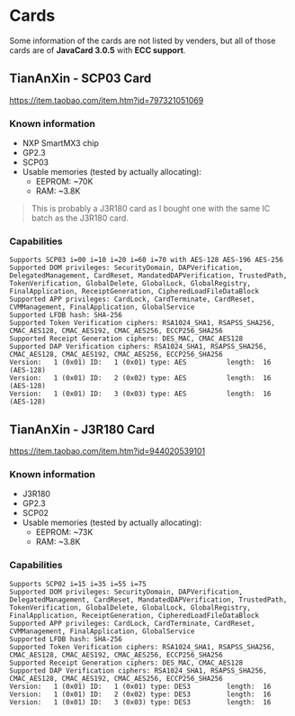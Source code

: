 # Cards

Some information of the cards are not listed by venders, but all of those cards are of **JavaCard 3.0.5** with **ECC support**.

## TianAnXin - SCP03 Card

https://item.taobao.com/item.htm?id=797321051069

### Known information

- NXP SmartMX3 chip
- GP2.3
- SCP03
- Usable memories (tested by actually allocating):
  - EEPROM: ~70K
  - RAM: ~3.8K

> This is probably a J3R180 card as I bought one with the same IC batch as the J3R180 card.

### Capabilities

```
Supports SCP03 i=00 i=10 i=20 i=60 i=70 with AES-128 AES-196 AES-256
Supported DOM privileges: SecurityDomain, DAPVerification, DelegatedManagement, CardReset, MandatedDAPVerification, TrustedPath, TokenVerification, GlobalDelete, GlobalLock, GlobalRegistry, FinalApplication, ReceiptGeneration, CipheredLoadFileDataBlock
Supported APP privileges: CardLock, CardTerminate, CardReset, CVMManagement, FinalApplication, GlobalService
Supported LFDB hash: SHA-256
Supported Token Verification ciphers: RSA1024_SHA1, RSAPSS_SHA256, CMAC_AES128, CMAC_AES192, CMAC_AES256, ECCP256_SHA256
Supported Receipt Generation ciphers: DES_MAC, CMAC_AES128
Supported DAP Verification ciphers: RSA1024_SHA1, RSAPSS_SHA256, CMAC_AES128, CMAC_AES192, CMAC_AES256, ECCP256_SHA256
Version:   1 (0x01) ID:   1 (0x01) type: AES          length:  16 (AES-128)
Version:   1 (0x01) ID:   2 (0x02) type: AES          length:  16 (AES-128)
Version:   1 (0x01) ID:   3 (0x03) type: AES          length:  16 (AES-128)
```

## TianAnXin - J3R180 Card

https://item.taobao.com/item.htm?id=944020539101

### Known information

- J3R180
- GP2.3
- SCP02
- Usable memories (tested by actually allocating):
  - EEPROM: ~73K
  - RAM: ~3.8K

### Capabilities

```
Supports SCP02 i=15 i=35 i=55 i=75
Supported DOM privileges: SecurityDomain, DAPVerification, DelegatedManagement, CardReset, MandatedDAPVerification, TrustedPath, TokenVerification, GlobalDelete, GlobalLock, GlobalRegistry, FinalApplication, ReceiptGeneration, CipheredLoadFileDataBlock
Supported APP privileges: CardLock, CardTerminate, CardReset, CVMManagement, FinalApplication, GlobalService
Supported LFDB hash: SHA-256
Supported Token Verification ciphers: RSA1024_SHA1, RSAPSS_SHA256, CMAC_AES128, CMAC_AES192, CMAC_AES256, ECCP256_SHA256
Supported Receipt Generation ciphers: DES_MAC, CMAC_AES128
Supported DAP Verification ciphers: RSA1024_SHA1, RSAPSS_SHA256, CMAC_AES128, CMAC_AES192, CMAC_AES256, ECCP256_SHA256
Version:   1 (0x01) ID:   1 (0x01) type: DES3         length:  16
Version:   1 (0x01) ID:   2 (0x02) type: DES3         length:  16
Version:   1 (0x01) ID:   3 (0x03) type: DES3         length:  16
```
